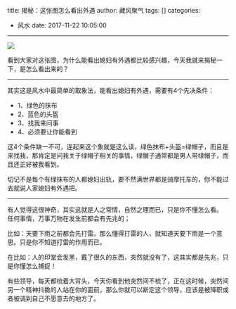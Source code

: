title: 揭秘：这张图怎么看出外遇
author: 藏风聚气
tags: []
categories:
  - 风水
date: 2017-11-22 10:05:00
---
![](http://fs-image.pull.net.cn/17-11-22/19718551.jpg!800)

看到大家对这张图，为什么能看出媳妇有外遇都比较感兴趣，今天我就来揭秘一下，是怎么看出来的？

--------
其实这是风水中最简单的取象法，能看出媳妇有外遇，需要有4个先决条件：
- 1、绿色的抹布
- 2、蓝色的头盔
- 3、找我来问事
- 4、必须要让你能看到

这4个条件缺一不可，连起来这个象就是这么读，绿色抹布+头盔=绿帽子，而且是来找我，那肯定是问我关于绿帽子相关的事情，绿帽子通常都是男人带绿帽子，而且还正好被我看到。

切记不是每个有绿抹布的人都媳妇出轨，要不然满世界都是骑摩托车的，你不能过去就说人家媳妇有外遇把。

--------
有人觉得这很神奇，其实这就是人之常情，自然之理而已，只是你不懂怎么看。
任何事情，万事万物在发生前都会有先兆的；

比如：天要下雨之前都会先打雷。那么懂得打雷的人，就知道天要下雨是一个意思。只是你不知道打雷的作用而已。

在比如：人的印堂会发黑，戴了很久的东西，突然就没有了，这其实都是先兆，只是你懂怎么捕捉！

有些领导，每天都梳着大背头，今天你看到他突然间不梳了，正在这时候，突然间另一个精神抖擞的人站在你的面前，那么你就可以断定这个领导，应该是被降职或者被调到自己不愿意去的地方了。

